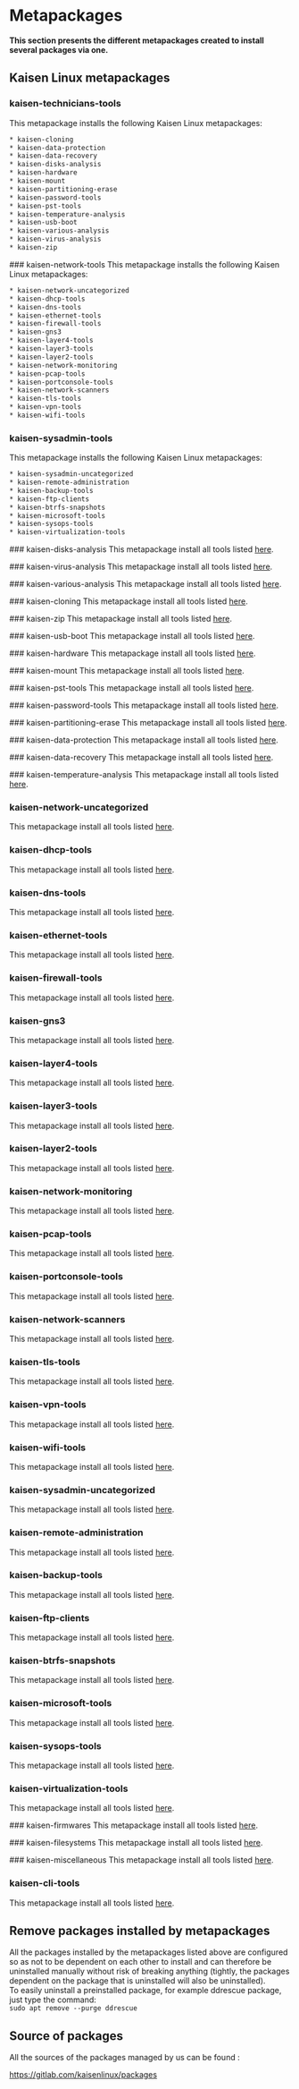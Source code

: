 # Metapackages

**This section presents the different metapackages created to install several packages via one.**

## Kaisen Linux metapackages

### kaisen-technicians-tools
This metapackage installs the following Kaisen Linux metapackages:

```bash
* kaisen-cloning
* kaisen-data-protection
* kaisen-data-recovery
* kaisen-disks-analysis
* kaisen-hardware
* kaisen-mount
* kaisen-partitioning-erase
* kaisen-password-tools
* kaisen-pst-tools
* kaisen-temperature-analysis
* kaisen-usb-boot
* kaisen-various-analysis
* kaisen-virus-analysis
* kaisen-zip
```

### kaisen-network-tools
This metapackage installs the following Kaisen Linux metapackages:
```bash
* kaisen-network-uncategorized
* kaisen-dhcp-tools
* kaisen-dns-tools
* kaisen-ethernet-tools
* kaisen-firewall-tools
* kaisen-gns3
* kaisen-layer4-tools
* kaisen-layer3-tools
* kaisen-layer2-tools
* kaisen-network-monitoring
* kaisen-pcap-tools
* kaisen-portconsole-tools
* kaisen-network-scanners
* kaisen-tls-tools
* kaisen-vpn-tools
* kaisen-wifi-tools
```

### kaisen-sysadmin-tools
This metapackage installs the following Kaisen Linux metapackages:
```bash
* kaisen-sysadmin-uncategorized
* kaisen-remote-administration
* kaisen-backup-tools
* kaisen-ftp-clients
* kaisen-btrfs-snapshots
* kaisen-microsoft-tools
* kaisen-sysops-tools
* kaisen-virtualization-tools
```

### kaisen-disks-analysis
This metapackage install all tools listed [here](tools.html#disks-analysis).

### kaisen-virus-analysis
This metapackage install all tools listed [here](tools.html#virus-analysis).

### kaisen-various-analysis
This metapackage install all tools listed [here](tools.html#various-analysis).

### kaisen-cloning
This metapackage install all tools listed [here](tools.html#cloning).

### kaisen-zip
This metapackage install all tools listed [here](tools.html#compress/decompress).

### kaisen-usb-boot
This metapackage install all tools listed [here](tools.html#usb-boot).

### kaisen-hardware
This metapackage install all tools listed [here](tools.html#hardware).

### kaisen-mount
This metapackage install all tools listed [here](tools.html#mount).

### kaisen-pst-tools
This metapackage install all tools listed [here](tools.html#outlook-pst).

### kaisen-password-tools
This metapackage install all tools listed [here](tools.html#password-tools).

### kaisen-partitioning-erase
This metapackage install all tools listed [here](tools.html#partionning-and-delete-tools).

### kaisen-data-protection
This metapackage install all tools listed [here](tools.html#data-protection).

### kaisen-data-recovery
This metapackage install all tools listed [here](tools.html#data-recovery).

### kaisen-temperature-analysis
This metapackage install all tools listed [here](tools.html#temperature-analysis).

### kaisen-network-uncategorized
This metapackage install all tools listed [here](tools.html#various-network-administrators-tools).

### kaisen-dhcp-tools
This metapackage install all tools listed [here](tools.html#dhcp).

### kaisen-dns-tools
This metapackage install all tools listed [here](tools.html#dns).

### kaisen-ethernet-tools
This metapackage install all tools listed [here](tools.html#ethernet).

### kaisen-firewall-tools
This metapackage install all tools listed [here](tools.html#firewall).

### kaisen-gns3
This metapackage install all tools listed [here](tools.html#gns3).

### kaisen-layer4-tools
This metapackage install all tools listed [here](tools.html#tcp-udp).

### kaisen-layer3-tools
This metapackage install all tools listed [here](tools.html#ip).

### kaisen-layer2-tools
This metapackage install all tools listed [here](tools.html#mac).

### kaisen-network-monitoring
This metapackage install all tools listed [here](tools.html#monitoring).

### kaisen-pcap-tools
This metapackage install all tools listed [here](tools.html#pcap).

### kaisen-portconsole-tools
This metapackage install all tools listed [here](tools.html#console-port).

### kaisen-network-scanners
This metapackage install all tools listed [here](tools.html#network-scanners).

### kaisen-tls-tools
This metapackage install all tools listed [here](tools.html#ssl-tls).

### kaisen-vpn-tools
This metapackage install all tools listed [here](tools.html#vpn).

### kaisen-wifi-tools
This metapackage install all tools listed [here](tools.html#wi-fi).

### kaisen-sysadmin-uncategorized
This metapackage install all tools listed [here](tools.html#sysadmin-uncategorized).

### kaisen-remote-administration
This metapackage install all tools listed [here](tools.html#remote-administration).

### kaisen-backup-tools
This metapackage install all tools listed [here](tools.html#backup-tools).

### kaisen-ftp-clients
This metapackage install all tools listed [here](tools.html#ftp).

### kaisen-btrfs-snapshots
This metapackage install all tools listed [here](tools.html#system-snapshots).

### kaisen-microsoft-tools
This metapackage install all tools listed [here](tools.html#microsoft).

### kaisen-sysops-tools
This metapackage install all tools listed [here](tools.html#sysops).

### kaisen-virtualization-tools
This metapackage install all tools listed [here](tools.html#virtualization).

### kaisen-firmwares
This metapackage install all tools listed [here](tools.html#integrated-firmwares).

### kaisen-filesystems
This metapackage install all tools listed [here](tools.html#filesystems-tools).

### kaisen-miscellaneous
This metapackage install all tools listed [here](tools.html#miscellaneous-tools).

### kaisen-cli-tools
This metapackage install all tools listed [here](tools.html#all-cli-tools).

## Remove packages installed by metapackages
All the packages installed by the metapackages listed above are configured so as not to be dependent on each other to install and can therefore be uninstalled manually without risk of breaking anything (tightly, the packages dependent on the package that is uninstalled will also be uninstalled).  
To easily uninstall a preinstalled package, for example ddrescue package, just type the command:  
```sudo apt remove --purge ddrescue```

## Source of packages
All the sources of the packages managed by us can be found :

https://gitlab.com/kaisenlinux/packages